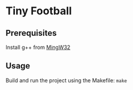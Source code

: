 # Tiny Football
## Prerequisites

Install g++ from [MingW32](https://sourceforge.net/projects/mingw/)

## Usage

Build and run the project using the Makefile: `make`